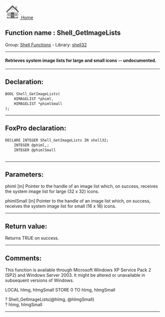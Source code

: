 [<img src="../../images/home.png"> Home ](https://github.com/VFPX/Win32API)  

## Function name : Shell_GetImageLists
Group: [Shell Functions](../../functions_group.md#Shell_Functions)  -  Library: [shell32](../../../libraries.md#shell32)  
***  


#### Retrieves system image lists for large and small icons -- undocumented.
***  


## Declaration:
```foxpro  
BOOL Shell_GetImageLists(
	HIMAGELIST *phiml,
	HIMAGELIST *phimlSmall
);  
```  
***  


## FoxPro declaration:
```foxpro  
DECLARE INTEGER Shell_GetImageLists IN shell32;
	INTEGER @phiml,;
	INTEGER @phimlSmall
  
```  
***  


## Parameters:
phiml
[in] Pointer to the handle of an image list which, on success, receives the system image list for large (32 x 32) icons.

phimlSmall
[in] Pointer to the handle of an image list which, on success, receives the system image list for small (16 x 16) icons.  
***  


## Return value:
Returns TRUE on success.  
***  


## Comments:
This function is available through Microsoft Windows XP Service Pack 2 (SP2) and Windows Server 2003. It might be altered or unavailable in subsequent versions of Windows.  
  
<div class="precode">LOCAL hImg, hImgSmall  
STORE 0 TO hImg, hImgSmall  
  
? Shell_GetImageLists(@hImg, @hImgSmall)  
? hImg, hImgSmall  
  
</div>  
  
***  


